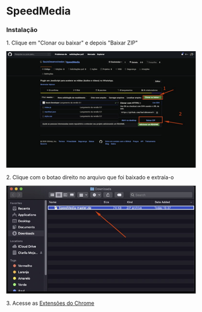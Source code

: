 <h1>SpeedMedia</h1>
<h3>Instalação</h3>
<p>1. Clique em "Clonar ou baixar" e depois "Baixar ZIP"</p>
<img src="./images/img1.jpeg" style='max-width: 100%;' />
<p>2. Clique com o botao direito no arquivo que foi baixado e extraía-o</p>
<img src='./images/img2.jpeg' style='max-width: 100%;' />
<p>3. Acesse as <a href="chrome://extensions/">Extensões do Chrome</a> </p>
